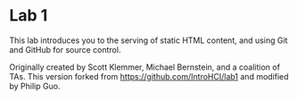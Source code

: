 Lab 1
=====

This lab introduces you to the serving of static HTML content, and using Git and GitHub for source control.

Originally created by Scott Klemmer, Michael Bernstein, and a coalition of TAs. This version forked from https://github.com/IntroHCI/lab1 and modified by Philip Guo.
